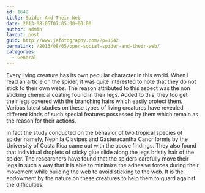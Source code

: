 ```yaml
---
id: 1642
title: Spider And Their Web
date: 2013-08-05T07:05:00+00:00
author: admin
layout: post
guid: http://www.jafotography.com/?p=1642
permalink: /2013/08/05/open-social-spider-and-their-web/
categories:
  - General
---
```

Every living creature has its own peculiar character in this world. When I read an article on the spider, it was quite interested to note that they do not stick to their own webs. The reason attributed to this aspect was the non sticking chemical coating found in their legs. Added to this, they too get their legs covered with the branching hairs which easily protect them. Various latest studies on these types of living creatures have revealed different kinds of such special features possessed by them which remain as the reason for their actions.

In fact the study conducted on the behavior of two tropical species of spider namely, Nephila Clavipes and Gasteracantha Cancriformis by the University of Costa Rica came out with the above findings. They also found that individual droplets of sticky glue slide along the legs bristly hair of the spider. The researchers have found that the spiders carefully move their legs in such a way that it is able to minimize the adhesive forces during their movement while building the web to avoid sticking to the web. It is the endowment by the nature on these creatures to help them to guard against the difficulties.